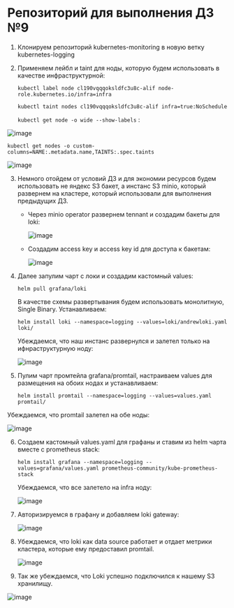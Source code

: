 
# Репозиторий для выполнения ДЗ №9
1. Клонируем репозиторий kubernetes-monitoring в новую ветку kubernetes-logging

2. Применяем лейбл и taint для ноды, которую будем использовать в качестве инфраструктурной:

   `kubectl label node cl190vqqqoksldfc3u8c-alif node-role.kubernetes.io/infra=infra`

   `kubectl taint nodes cl190vqqqoksldfc3u8c-alif infra=true:NoSchedule`

   `kubectl get node -o wide --show-labels` :

![image](https://github.com/Kuber-2024-04OTUS/hyperique_repo/assets/90676858/e1374d55-0d26-48d9-8871-b8f6767d4790)

   `kubectl get nodes -o custom-columns=NAME:.metadata.name,TAINTS:.spec.taints`
   
![image](https://github.com/Kuber-2024-04OTUS/hyperique_repo/assets/90676858/f87ee5b0-86ec-41d3-9842-c05d27969096)

3. Немного отойдем от условий ДЗ и для экономии ресурсов будем использовать не яндекс S3 бакет, а инстанс S3 minio, который развернем на кластере, который использовали для выполнения предыдущих ДЗ.

   - Через minio operator развернем tennant и создадим бакеты для loki:
     
     ![image](https://github.com/Kuber-2024-04OTUS/hyperique_repo/assets/90676858/e2d66468-0150-4eff-a671-dd464b0113bb)

   - Создадим access key и access key id для доступа к бакетам:
  
     ![image](https://github.com/Kuber-2024-04OTUS/hyperique_repo/assets/90676858/fe6551c2-cc29-4e64-91b5-9628bfc45f1c)

 4. Далее запулим чарт с локи и создадим кастомный values:

    `helm pull grafana/loki`

    В качестве схемы развертывания будем использовать монолитную, Single Binary. Устанавливаем:

    `helm install loki --namespace=logging --values=loki/andrewloki.yaml loki/`

    Убеждаемся, что наш инстанс развернулся и залетел только на ифнраструктурную ноду:

    ![image](https://github.com/Kuber-2024-04OTUS/hyperique_repo/assets/90676858/5e675954-ca67-436c-820d-616ce47a5d85)


5. Пулим чарт промтейла grafana/promtail, настраиваем values для размещения на обоих нодах и устанавливаем:
   
    `helm install promtail --namespace=logging --values=values.yaml promtail/`

  Убеждаемся, что promtail залетел на обе ноды:

  ![image](https://github.com/Kuber-2024-04OTUS/hyperique_repo/assets/90676858/a15bf206-4167-4a28-9d8f-b376920b1be4)

6. Создаем кастомный values.yaml для графаны и ставим из helm чарта вместе с prometheus stack:

   `helm install grafana --namespace=logging --values=grafana/values.yaml prometheus-community/kube-prometheus-stack`

   Убеждаемся, что все залетело на infra ноду:
   
   ![image](https://github.com/Kuber-2024-04OTUS/hyperique_repo/assets/90676858/94d4eb1e-8ab1-4db9-bf9d-9b45e5bfd91f)


7. Авторизируемся в графану и добавляем loki gateway:

   ![image](https://github.com/Kuber-2024-04OTUS/hyperique_repo/assets/90676858/1f8aca9d-1212-473e-89f9-ffe8100273fd)

8. Убеждаемся, что loki как data source работает и отдает метрики кластера, которые ему предоставил promtail.

   ![image](https://github.com/Kuber-2024-04OTUS/hyperique_repo/assets/90676858/6918d0ab-58eb-4c7a-bd9d-271d0920a43d)

9. Так же убеждаемся, что Loki успешно подключился к нашему S3 хранилищу.
    
 ![image](https://github.com/Kuber-2024-04OTUS/hyperique_repo/assets/90676858/26454fbc-6a8d-4743-913b-0575c939dcf5)




   

